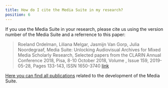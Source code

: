 ```yaml
---
title: How do I cite the Media Suite in my research?
position: 6
---
```


If you use the Media Suite in your research, please cite us using the version number of the Media Suite and a referrence to this paper: 

> Roeland Ordelman, Liliana Melgar, Jasmijn Van Gorp, Julia Noordegraaf, Media Suite: Unlocking Audiovisual Archives for Mixed Media Scholarly Research, Selected papers from the CLARIN Annual Conference 2018, Pisa, 8-10 October 2018, Volume , Issue 159, 2019-05-28, Pages 133-143, ISSN 1650-3740 [link](http://www.ep.liu.se/ecp/article.asp?issue=159&article=014&volume=)

[Here you can find all publications](https://www.zotero.org/groups/2288915/clariah_media_suite_research_and_dissemination_outputs) related to the development of the Media Suite.
